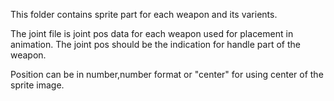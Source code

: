 This folder contains sprite part for each weapon and its varients.

The joint file is joint pos data for each weapon used for placement in animation. The joint pos should be the indication for handle part of the weapon.

Position can be in number,number format or "center" for using center of the sprite image.